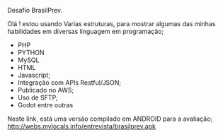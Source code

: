 Desafio BrasilPrev.



Olá !
estou usando Varias estruturas, para mostrar algumas das minhas habilidades em diversas linguagem em programação;

- PHP
- PYTHON
- MySQL
- HTML
- Javascript;
- Integração com APIs Restful/JSON;
- Publicado no AWS;
- Uso de SFTP;
- Godot entre outras

Neste link, está uma versão compilado em ANDROID para a avaliação;
http://webs.mylocals.info/entrevista/brasilprev.apk 


